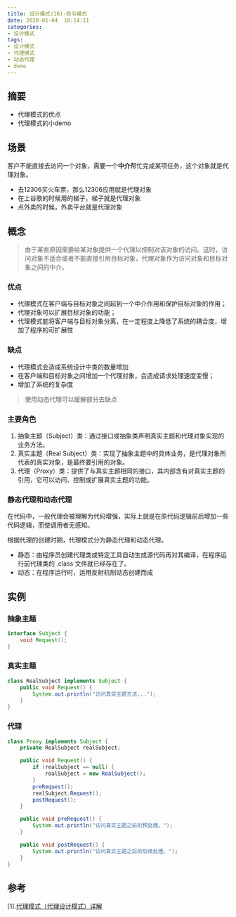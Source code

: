 ```yaml
---
title: 设计模式(16)-命令模式
date: 2020-01-04  16:14:11
categories:
- 设计模式
tags:
- 设计模式
- 代理模式
- 动态代理
- demo
---
```

## 摘要

* 代理模式的优点
* 代理模式的小demo
<!--more-->
## 场景

客户不能直接去访问一个对象，需要一个**中介**帮忙完成某项任务，这个对象就是代理对象。

* 去12306买火车票，那么12306应用就是代理对象
* 在上谷歌的时候用的梯子，梯子就是代理对象
* 点外卖的时候，外卖平台就是代理对象

## 概念

> 由于某些原因需要给某对象提供一个代理以控制对该对象的访问。这时，访问对象不适合或者不能直接引用目标对象，代理对象作为访问对象和目标对象之间的中介。

### 优点

* 代理模式在客户端与目标对象之间起到一个中介作用和保护目标对象的作用；
* 代理对象可以扩展目标对象的功能；
* 代理模式能将客户端与目标对象分离，在一定程度上降低了系统的耦合度，增加了程序的可扩展性

### 缺点

* 代理模式会造成系统设计中类的数量增加
* 在客户端和目标对象之间增加一个代理对象，会造成请求处理速度变慢；
* 增加了系统的复杂度

> 使用动态代理可以缓解部分去缺点

### 主要角色

1. 抽象主题（Subject）类：通过接口或抽象类声明真实主题和代理对象实现的业务方法。
2. 真实主题（Real Subject）类：实现了抽象主题中的具体业务，是代理对象所代表的真实对象，是最终要引用的对象。
3. 代理（Proxy）类：提供了与真实主题相同的接口，其内部含有对真实主题的引用，它可以访问、控制或扩展真实主题的功能。

### 静态代理和动态代理

在代码中，一般代理会被理解为代码增强，实际上就是在原代码逻辑前后增加一些代码逻辑，而使调用者无感知。

根据代理的创建时期，代理模式分为静态代理和动态代理。

- 静态：由程序员创建代理类或特定工具自动生成源代码再对其编译，在程序运行前代理类的 .class 文件就已经存在了。
- 动态：在程序运行时，运用反射机制动态创建而成

## 实例

### 抽象主题

```java
interface Subject {
    void Request();
}
```

### 真实主题

```java
class RealSubject implements Subject {
    public void Request() {
        System.out.println("访问真实主题方法...");
    }
}
```

### 代理

```java
class Proxy implements Subject {
    private RealSubject realSubject;

    public void Request() {
        if (realSubject == null) {
            realSubject = new RealSubject();
        }
        preRequest();
        realSubject.Request();
        postRequest();
    }

    public void preRequest() {
        System.out.println("访问真实主题之前的预处理。");
    }

    public void postRequest() {
        System.out.println("访问真实主题之后的后续处理。");
    }
}
```



## 参考

[1].[代理模式（代理设计模式）详解](http://c.biancheng.net/view/1359.html)

